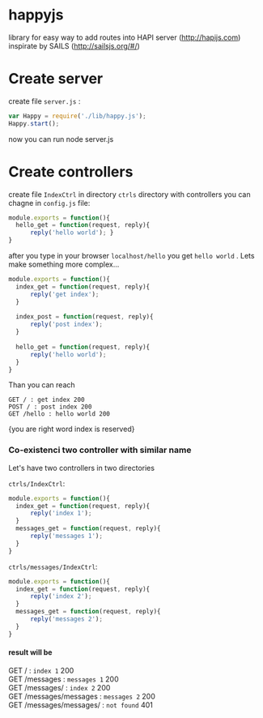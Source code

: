 happyjs
=======

library for easy way to add routes into HAPI server (http://hapijs.com) inspirate by SAILS (http://sailsjs.org/#/)


# Create server

create file `server.js` :

```JavaScript
var Happy = require('./lib/happy.js');
Happy.start();
```

now you can run node server.js


# Create controllers

create file `IndexCtrl` in directory `ctrls` directory with controllers you can chagne in `config.js` file:

```JavaScript
module.exports = function(){
  hello_get = function(request, reply){
      reply('hello world'); }
}
```
after you type in your browser `localhost/hello` you get `hello world` . Lets make something more complex...

```JavaScript
module.exports = function(){
  index_get = function(request, reply){
      reply('get index'); 
  }
  
  index_post = function(request, reply){
      reply('post index'); 
  }
  
  hello_get = function(request, reply){
      reply('hello world'); 
  }
}
```

Than you can reach
```Request
GET / : get index 200
POST / : post index 200
GET /hello : hello world 200
```

{you are right word index is reserved}

### Co-existenci two controller with similar name

Let's have two controllers in two directories

`ctrls/IndexCtrl`:

```JavaScript
module.exports = function(){
  index_get = function(request, reply){
      reply('index 1'); 
  }
  messages_get = function(request, reply){
      reply('messages 1'); 
  }
}
```

`ctrls/messages/IndexCtrl`:

```JavaScript
module.exports = function(){
  index_get = function(request, reply){
      reply('index 2'); 
  }
  messages_get = function(request, reply){
      reply('messages 2'); 
  }
}
```

#### result will be

GET / : `index 1` 200<br>
GET /messages : `messages 1` 200<br>
GET /messages/ : `index 2` 200<br>
GET /messages/messages : `messages 2` 200<br>
GET /messages/messages/ : `not found` 401<br>
